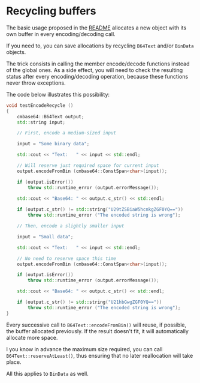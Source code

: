 # Recycling buffers

The basic usage proposed in the [README](README.md) allocates a new object with its own buffer in every encoding/decoding call.

If you need to, you can save allocations by recycling `B64Text` and/or `BinData` objects.

The trick consists in calling the member encode/decode functions instead of the global ones. As a side effect, you will need to check the resulting status after every encoding/decoding operation, because these functions never throw exceptions.

The code below illustrates this possibility:
```C++
void testEncodeRecycle ()
{
    cmbase64::B64Text output;
    std::string input;

    // First, encode a medium-sized input

    input = "Some binary data";

    std::cout << "Text:   " << input << std::endl;

    // Will reserve just required space for current input
    output.encodeFromBin (cmbase64::ConstSpan<char>(input));

    if (output.isError())
        throw std::runtime_error (output.errorMessage());

    std::cout << "Base64: " << output.c_str() << std::endl;
    
    if (output.c_str() != std::string("U29tZSBiaW5hcnkgZGF0YQ=="))
        throw std::runtime_error ("The encoded string is wrong");

    // Then, encode a slightly smaller input

    input = "Small data";

    std::cout << "Text:   " << input << std::endl;

    // No need to reserve space this time
    output.encodeFromBin (cmbase64::ConstSpan<char>(input));

    if (output.isError())
        throw std::runtime_error (output.errorMessage());

    std::cout << "Base64: " << output.c_str() << std::endl;

    if (output.c_str() != std::string("U21hbGwgZGF0YQ=="))
        throw std::runtime_error ("The encoded string is wrong");
}
```

Every successive call to `B64Text::encodeFromBin()` will reuse, if possible, the buffer allocated previously. If the result doesn't fit, it will automatically allocate more space.

I you know in advance the maximum size required, you can call `B64Text::reserveAtLeast()`, thus ensuring that no later reallocation will take place.

All this applies to `BinData` as well.
